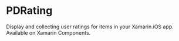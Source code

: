 PDRating
========

Display and collecting user ratings for items in your Xamarin.iOS app. Available on Xamarin Components.
